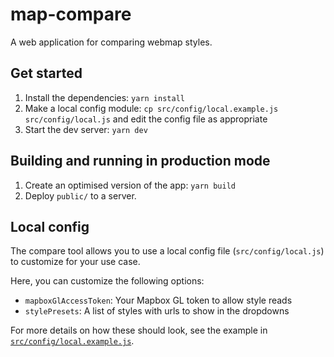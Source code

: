 # map-compare

A web application for comparing webmap styles.

## Get started

1.  Install the dependencies: `yarn install`
2.  Make a local config module: `cp src/config/local.example.js src/config/local.js` and edit the config file as appropriate
3.  Start the dev server: `yarn dev`

## Building and running in production mode

1.  Create an optimised version of the app: `yarn build`
2.  Deploy `public/` to a server.

## Local config

The compare tool allows you to use a local config file (`src/config/local.js`) to customize for your use case.

Here, you can customize the following options:

- `mapboxGlAccessToken`: Your Mapbox GL token to allow style reads
- `stylePresets`: A list of styles with urls to show in the dropdowns

For more details on how these should look, see the example in [`src/config/local.example.js`](./src/config/local.example.js).
